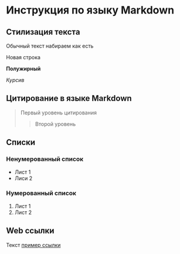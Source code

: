 # Инструкция по языку Markdown

## Стилизация текста

Обычный текст набираем как есть

Новая строка 

**Полужирный**

*Курсив*

## Цитирование в языке Markdown
> Первый уровень цитирования
>> Второй уровень

## Списки
### Ненумерованный список
* Лист 1
* Лиси 2

### Нумерованный список
1. Лист 1
2. Лист 2

## Web ссылки

Текст [пример ссылки](http.exampl.com "Всплывающая подсказка")
